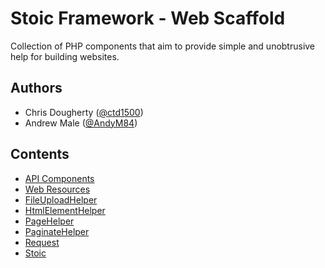 # Stoic Framework - Web Scaffold
Collection of PHP components that aim to provide simple and unobtrusive help for building websites.

## Authors
* Chris Dougherty ([@ctd1500](https://github.com/ctd1500))
* Andrew Male ([@AndyM84](https://github.com/AndyM84))

## Contents
* [API Components](Api/index.md)
* [Web Resources](Resources/index.md)
* [FileUploadHelper](fileuploadhelper.md)
* [HtmlElementHelper](htmlelementhelper.md)
* [PageHelper](pagehelper.md)
* [PaginateHelper](paginatehelper.md)
* [Request](request.md)
* [Stoic](stoic.md)